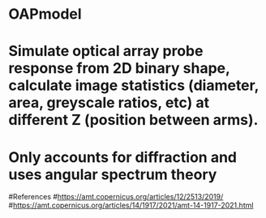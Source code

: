 # OAPmodel

# Simulate optical array probe response from 2D binary shape, calculate image statistics (diameter, area, greyscale ratios, etc) at different Z (position between arms).
# Only accounts for diffraction and uses angular spectrum theory

#References
#https://amt.copernicus.org/articles/12/2513/2019/
#https://amt.copernicus.org/articles/14/1917/2021/amt-14-1917-2021.html
